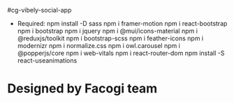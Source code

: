 #cg-vibely-social-app
- Required:
  npm install -D sass
  npm i framer-motion
  npm i react-bootstrap
  npm i bootstrap
  npm i jquery
  npm i @mui/icons-material
  npm i @reduxjs/toolkit
  npm i bootstrap-scss
  npm i feather-icons
  npm i modernizr
  npm i normalize.css
  npm i owl.carousel
  npm i @popperjs/core
npm i web-vitals
npm i react-router-dom
npm install -S react-useanimations

# Designed by Facogi team